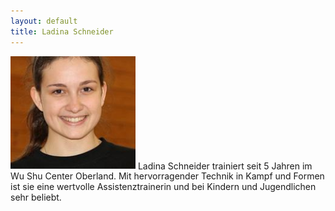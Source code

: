 ```yaml
---
layout: default
title: Ladina Schneider
---
```


<img class="ifloat-left" src="/images/ladina-schneider.jpg" alt="Ladina Schneider" width="200px">
Ladina Schneider trainiert seit 5 Jahren im Wu Shu Center Oberland. Mit hervorragender Technik in Kampf und Formen ist sie eine wertvolle Assistenztrainerin und bei Kindern und Jugendlichen sehr beliebt.

<p style="clear: both;"></p>
